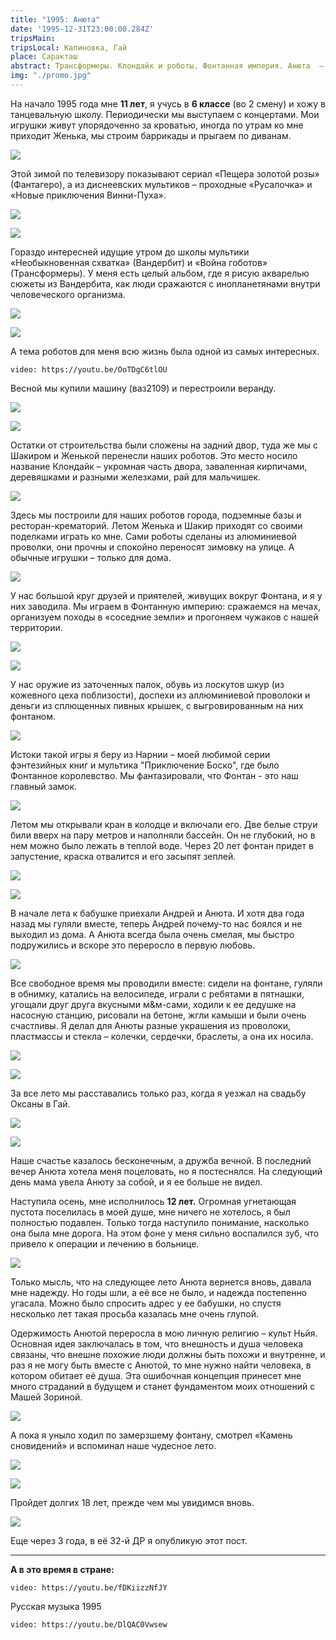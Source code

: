 ```yaml
---
title: "1995: Анюта"
date: '1995-12-31T23:00:00.284Z'
tripsMain: 
tripsLocal: Калиновка, Гай
place: Саракташ
abstract: Трансформеры. Клондайк и роботы. Фонтанная империя. Анюта  – первая любовь. Грустная осень.
img: "./promo.jpg"
---
```


На начало 1995 года мне **11 лет**, я учусь в **6 классе** (во 2 смену) и хожу в танцевальную школу. Периодически мы выступаем с концертами. Мои игрушки живут упорядоченно за кроватью, иногда по утрам ко мне приходит Женька, мы строим баррикады и прыгаем по диванам.

![](m/1995-school-ng.jpg)

Этой зимой по телевизору показывают сериал «Пещера золотой розы» (Фантагеро), а из диснеевских мультиков – проходные «Русалочка» и «Новые приключения Винни-Пуха».

![](dop/136544997_60479bdacb3ef7742679758a362d4e8f_l.jpg)

![](dop/135784645_vini.jpg)

Гораздо интересней идущие утром до школы мультики «Необыкновенная схватка» (Вандербит) и «Война гоботов» (Трансформеры). У меня есть целый альбом, где я рисую акварелью сюжеты из Вандербита, как люди сражаются с инопланетянами внутри человеческого организма.

![](dop/wb.jpg)

![](dop/135784646_wb.jpg)

А тема роботов для меня всю жизнь была одной из самых интересных.

`video: https://youtu.be/OoTDgC6tlOU`

Весной мы купили машину (ваз2109) и перестроили веранду. 

![](dop/20170521_111757.jpg)

![](dop/vaz.jpg)

Остатки от строительства были сложены на задний двор, туда же мы с Шакиром и Женькой перенесли наших роботов. Это место носило название Клондайк – укромная часть двора, заваленная кирпичами, деревяшками и разными железками, рай для мальчишек. 

![](dop/20170604_214529.jpg)

Здесь мы построили для наших роботов города, подземные базы и ресторан-крематорий. Летом Женька и Шакир приходят со своими поделками играть ко мне. Сами роботы сделаны из алюминиевой проволки, они прочны и спокойно переносят зимовку на улице. А обычные игрушки &ndash; только для дома.

![](dop/robot.jpg)

 У нас большой круг друзей и приятелей, живущих вокруг Фонтана, и я у них заводила. Мы играем в Фонтанную империю: сражаемся на мечах, организуем походы в «соседние земли» и прогоняем чужаков с нашей территории. 

![](dop/20170521_111536.jpg)

![](dop/fontan.jpg)

У нас оружие из заточенных палок, обувь из лоскутов шкур (из кожевного цеха поблизости), доспехи из аллюминиевой проволоки и деньги из сплющенных пивных крышек, с выгровированным на них фонтаном. 

![](dop/20170521_111734.jpg)

Истоки такой игры я беру из Нарнии – моей любимой серии фэнтезийных книг и мультика "Приключение Боско", где было Фонтанное королевство. Мы фантазировали, что Фонтан - это наш главный замок. 

![](dop/narnia-caspian.jpg)

Летом мы открывали кран в колодце и включали его. Две белые струи били вверх на пару метров и наполняли бассейн. Он не глубокий, но в нем можно было лежать в теплой воде. Через 20 лет фонтан придет в запустение, краска отвалится и его засыпят зеплей.

![](dop/20170521_111652.jpg)

![](dop/20170521_111510.jpg)

В начале лета к бабушке приехали Андрей и Анюта. И хотя два года назад мы гуляли вместе, теперь Андрей почему-то нас боялся и не выходил из дома. А Анюта всегда была очень смелая, мы быстро подружились и вскоре это переросло в первую любовь.

![](m/ania2014-1.JPG)

Все свободное время мы проводили вместе: сидели на фонтане, гуляли в обнимку, катались на велосипеде, играли с ребятами в пятнашки, угощали друг друга вкусными м&м-сами, ходили к ее дедушке на насосную станцию, рисовали на бетоне, жгли камыши и были очень счастливы. Я делал для Анюты разные украшения из проволоки, пластмассы и стекла – колечки, сердечки, браслеты, а она их носила.

![](dop/hroniki-narnii-aktery_24-1024x653.jpg)

![](dop/20170521_111753.jpg)

За все лето мы расставались только раз, когда я уезжал на свадьбу Оксаны в Гай. 

![](m/1995-kalinovka-03.jpg)

![](m/1995-kalinovka-02.jpg)

Наше счастье казалось бесконечным, а дружба вечной. В последний вечер Анюта хотела меня поцеловать, но я постеснялся. На следующий день мама увела Анюту за собой, и я ее больше не видел.

Наступила осень, мне исполнилось **12 лет.** Огромная угнетающая пустота поселилась в моей душе, мне ничего не хотелось, я был полностью подавлен. Только тогда наступило понимание, насколько она была мне дорога. На этом фоне у меня сильно воспалился зуб, что привело к операции и лечению в больнице.

![](m/1995-kalinovka-01.jpg)

Только мысль, что на следующее лето Анюта вернется вновь, давала мне надежду. Но годы шли, а её все не было, и надежда постепенно угасала. Можно было спросить адрес у ее бабушки, но спустя несколько лет такая просьба казалась мне очень глупой.

Одержимость Анютой переросла в мою личную религию – культ Ньйя. Основная идея заключалась в том, что внешность и душа человека связаны, что внешне похожие люди должны быть похожи и внутренне, и раз я не могу быть вместе с Анютой, то мне нужно найти человека, в котором обитает её душа. Эта ошибочная концепция принесет мне много страданий в будущем и станет фундаментом моих отношений с Машей Зориной.

![](m/aniamasha.jpg)

А пока я уныло ходил по замерзшему фонтану, смотрел «Камень сновидений» и вспоминал наше чудесное лето. 

![](dop/135788213_ds2.jpg)

![](dop/135788212_dreamstone.jpg)

Пройдет долгих 18 лет, прежде чем мы увидимся вновь. 

![](m/ania2014-2.JPG)

Еще через 3 года, в её 32-й ДР я опубликую этот пост.

---

**А в это время в стране:**

`video: https://youtu.be/fDKiizzNfJY`

Русская музыка 1995

`video: https://youtu.be/DlQAC0Vwsew`
